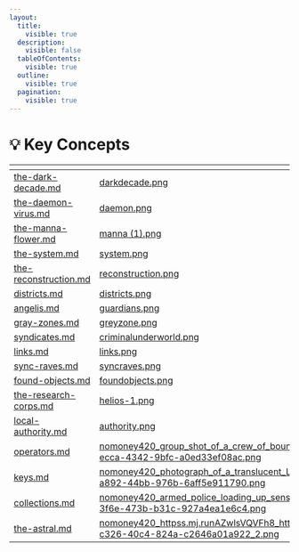 ```yaml
---
layout:
  title:
    visible: true
  description:
    visible: false
  tableOfContents:
    visible: true
  outline:
    visible: true
  pagination:
    visible: true
---
```


# 💡 Key Concepts

<table data-view="cards" data-full-width="false"><thead><tr><th data-card-target data-type="content-ref"></th><th data-hidden data-card-cover data-type="files"></th></tr></thead><tbody><tr><td><a href="../history/the-dark-decade.md">the-dark-decade.md</a></td><td><a href="../../.gitbook/assets/darkdecade.png">darkdecade.png</a></td></tr><tr><td><a href="../science-and-tech/the-daemon-virus.md">the-daemon-virus.md</a></td><td><a href="../../.gitbook/assets/daemon.png">daemon.png</a></td></tr><tr><td><a href="../../nations/gata/history/the-manna-flower.md">the-manna-flower.md</a></td><td><a href="../../.gitbook/assets/manna (1).png">manna (1).png</a></td></tr><tr><td><a href="../../nations/gata/politics/the-system.md">the-system.md</a></td><td><a href="../../.gitbook/assets/system.png">system.png</a></td></tr><tr><td><a href="../history/the-reconstruction.md">the-reconstruction.md</a></td><td><a href="../../.gitbook/assets/reconstruction.png">reconstruction.png</a></td></tr><tr><td><a href="../../nations/gata/politics/districts.md">districts.md</a></td><td><a href="../../.gitbook/assets/districts.png">districts.png</a></td></tr><tr><td><a href="../../nations/gata/military-and-defense/angelis.md">angelis.md</a></td><td><a href="../../.gitbook/assets/guardians.png">guardians.png</a></td></tr><tr><td><a href="../../nations/gata/politics/gray-zones.md">gray-zones.md</a></td><td><a href="../../.gitbook/assets/greyzone.png">greyzone.png</a></td></tr><tr><td><a href="../../nations/gata/criminal-element/syndicates.md">syndicates.md</a></td><td><a href="../../.gitbook/assets/criminalunderworld.png">criminalunderworld.png</a></td></tr><tr><td><a href="../science-and-tech/links.md">links.md</a></td><td><a href="../../.gitbook/assets/links.png">links.png</a></td></tr><tr><td><a href="../../nations/gata/underground-scene/sync-raves.md">sync-raves.md</a></td><td><a href="../../.gitbook/assets/syncraves.png">syncraves.png</a></td></tr><tr><td><a href="../../nations/gata/history/found-objects.md">found-objects.md</a></td><td><a href="../../.gitbook/assets/foundobjects.png">foundobjects.png</a></td></tr><tr><td><a href="../../nations/gata/history/the-research-corps.md">the-research-corps.md</a></td><td><a href="../../.gitbook/assets/helios-1.png">helios-1.png</a></td></tr><tr><td><a href="../../nations/gata/law-and-order/local-authority.md">local-authority.md</a></td><td><a href="../../.gitbook/assets/authority.png">authority.png</a></td></tr><tr><td><a href="../../nations/gata/enterprise/operators.md">operators.md</a></td><td><a href="../../.gitbook/assets/nomoney420_group_shot_of_a_crew_of_bounty_hunters_still_from_an_6c9969a8-ecca-4342-9bfc-a0ed33ef08ac.png">nomoney420_group_shot_of_a_crew_of_bounty_hunters_still_from_an_6c9969a8-ecca-4342-9bfc-a0ed33ef08ac.png</a></td></tr><tr><td><a href="../../nations/gata/politics/keys.md">keys.md</a></td><td><a href="../../.gitbook/assets/nomoney420_photograph_of_a_translucent_LED_screen_that_is_displ_8d5ed6fd-a892-44bb-976b-6aff5e911790.png">nomoney420_photograph_of_a_translucent_LED_screen_that_is_displ_8d5ed6fd-a892-44bb-976b-6aff5e911790.png</a></td></tr><tr><td><a href="../../nations/gata/law-and-order/collections.md">collections.md</a></td><td><a href="../../.gitbook/assets/nomoney420_armed_police_loading_up_sensitive_cargo_on_hovering__d114fca5-3f6e-473b-b31c-927a4ea1e6c4.png">nomoney420_armed_police_loading_up_sensitive_cargo_on_hovering__d114fca5-3f6e-473b-b31c-927a4ea1e6c4.png</a></td></tr><tr><td><a href="../science-and-tech/the-astral.md">the-astral.md</a></td><td><a href="../../.gitbook/assets/nomoney420_httpss.mj.runAZwlsVQVFh8_httpss.mj.runj9kprHGONt0__043d0552-c326-40c4-824a-c2646a01a922_2.png">nomoney420_httpss.mj.runAZwlsVQVFh8_httpss.mj.runj9kprHGONt0__043d0552-c326-40c4-824a-c2646a01a922_2.png</a></td></tr></tbody></table>
